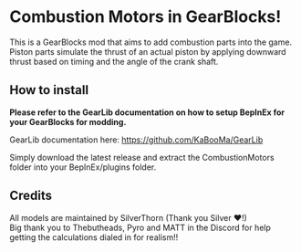 # Combustion Motors in GearBlocks!
This is a GearBlocks mod that aims to add combustion parts into the game. Piston parts simulate the thrust of an actual piston by applying downward thrust based on timing and the angle of the crank shaft.

## How to install
**Please refer to the GearLib documentation on how to setup BepInEx for your GearBlocks for modding.**

GearLib documentation here: https://github.com/KaBooMa/GearLib

Simply download the latest release and extract the CombustionMotors folder into your BepInEx/plugins folder.

## Credits
All models are maintained by SilverThorn (Thank you Silver ❤️!)\
Big thank you to Thebutheads, Pyro and MATT in the Discord for help getting the calculations dialed in for realism!!